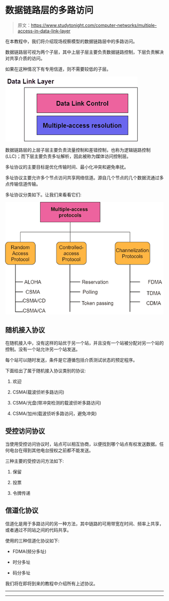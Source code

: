 # 数据链路层的多路访问

> 原文：<https://www.studytonight.com/computer-networks/multiple-access-in-data-link-layer>

在本教程中，我们将介绍现场视察模型的数据链路层中的多路访问。

数据链路层可视为两个子层，其中上层子层主要负责数据链路控制，下层负责解决对共享介质的访问。

如果在这种情况下有专用信道，则不需要较低的子层。

![](img/9bea7cdf6570bf12616996581437efc2.png)

数据链路层的上层子层主要负责流量控制和差错控制，也称为逻辑链路控制(LLC)；而下层主要负责多址解析，因此被称为媒体访问控制层。

多址协议的主要目标是优化传输时间、最小化冲突和避免串扰。

多址协议主要允许多个节点访问共享网络信道。源自几个节点的几个数据流通过多点传输信道传输。

多址协议分类如下。让我们来看看它们:

![](img/3b766ba840dd13dac48e912ef0d844f9.png)

## 随机接入协议

在随机接入中，没有这样的站优于另一个站，并且没有一个站被分配对另一个站的控制。没有一个站允许另一个站发送。

每个站可以随时发送，条件是它遵循包括介质测试状态的预定程序。

下面给出了属于随机接入协议类别的协议:

1.  欢迎

2.  CSMA(载波侦听多路访问)

3.  CSMA/光盘(带冲突检测的载波侦听多路访问)

4.  CSMA/加州(载波侦听多路访问，避免冲突)

## 受控访问协议

当使用受控访问协议时，站点可以相互协商，以便找到哪个站点有权发送数据。任何电台在得到其他电台授权之前都不能发送。

三种主要的受控访问方法如下:

1.  保留

2.  投票

3.  令牌传递

## 信道化协议

信道化是用于多路访问的另一种方法，其中链路的可用带宽在时间、频率上共享，或者通过不同站之间的代码共享。

使用的三种信道化协议如下:

*   FDMA(频分多址)

*   时分多址

*   码分多址

我们将在即将到来的教程中介绍所有上述协议。



* * *

* * *